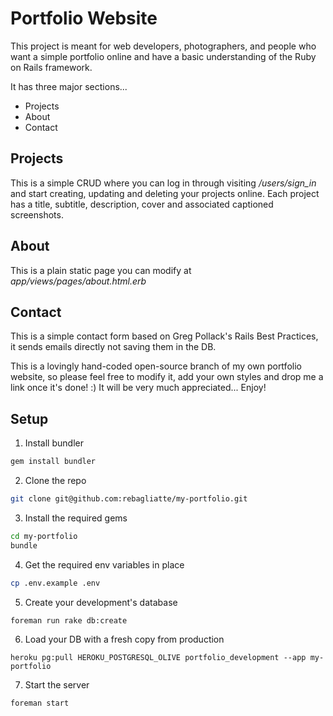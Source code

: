 # Portfolio Website
This project is meant for web developers, photographers, and people who want a simple portfolio online and have a basic understanding of the Ruby on Rails framework.

It has three major sections...

* Projects
* About
* Contact

## Projects
This is a simple CRUD where you can log in through visiting */users/sign_in* and start creating, updating and deleting your projects online. Each project has a title, subtitle, description, cover and associated captioned screenshots.

## About
This is a plain static page you can modify at *app/views/pages/about.html.erb*

## Contact
This is a simple contact form based on Greg Pollack's Rails Best Practices, it sends emails directly not saving them in the DB.

This is a lovingly hand-coded open-source branch of my own portfolio website, so please feel free to modify it, add your own styles and drop me a link once it's done! :) It will be very much appreciated... Enjoy!

## Setup

1. Install bundler
  ```bash
  gem install bundler
  ```

2. Clone the repo
  ```bash
  git clone git@github.com:rebagliatte/my-portfolio.git
  ```

3. Install the required gems
  ```bash
  cd my-portfolio
  bundle
  ```

4. Get the required env variables in place
  ```bash
  cp .env.example .env
  ```

5. Create your development's database
  ```bash
  foreman run rake db:create
  ```

6. Load your DB with a fresh copy from production
  ```
  heroku pg:pull HEROKU_POSTGRESQL_OLIVE portfolio_development --app my-portfolio
  ```

7. Start the server
  ```bash
  foreman start
  ```
